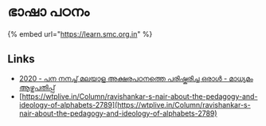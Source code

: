 # ഭാഷാ പഠനം

{% embed url="https://learn.smc.org.in" %}

## Links

* [2020 - പന നനച്ച് മലയാള അക്ഷരപഠനത്തെ പരിഷ്കരിച്ച ഒരാൾ - മാധ്യമം ആഴ്ചപതിപ്പ്](https://archive.org/details/garthwaite-shiju-cibu-sunil2020madhyamam1184)
* [https://wtplive.in/Column/ravishankar-s-nair-about-the-pedagogy-and-ideology-of-alphabets-2789](https://wtplive.in/Column/ravishankar-s-nair-about-the-pedagogy-and-ideology-of-alphabets-2789)
